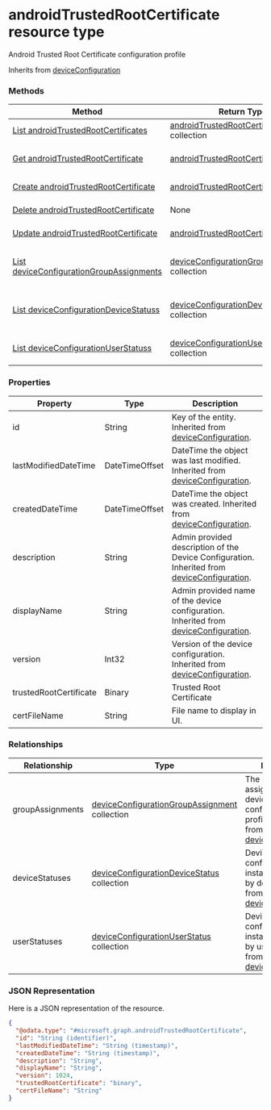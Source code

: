 # androidTrustedRootCertificate resource type

Android Trusted Root Certificate configuration profile

Inherits from [deviceConfiguration](deviceConfiguration.md)

### Methods
|Method|Return Type|Description|
|---|---|---|
|[List androidTrustedRootCertificates](../api/androidTrustedRootCertificate_list.md)|[androidTrustedRootCertificate](androidTrustedRootCertificate.md) collection|List properties and relationships of the [androidTrustedRootCertificate](../resource/androidTrustedRootCertificate.md) objects.|
|[Get androidTrustedRootCertificate](../api/androidTrustedRootCertificate_get.md)|[androidTrustedRootCertificate](androidTrustedRootCertificate.md)|Read properties and relationships of the [androidTrustedRootCertificate](../resource/androidTrustedRootCertificate.md) object.|
|[Create androidTrustedRootCertificate](../api/androidTrustedRootCertificate_create.md)|[androidTrustedRootCertificate](androidTrustedRootCertificate.md)|Create a new [androidTrustedRootCertificate](../resource/androidTrustedRootCertificate.md) object.|
|[Delete androidTrustedRootCertificate](../api/androidTrustedRootCertificate_delete.md)|None|Deletes a [androidTrustedRootCertificate](../resource/androidTrustedRootCertificate.md).|
|[Update androidTrustedRootCertificate](../api/androidTrustedRootCertificate_update.md)|[androidTrustedRootCertificate](androidTrustedRootCertificate.md)|Update the properties of a [androidTrustedRootCertificate](../resource/androidTrustedRootCertificate.md) object.|
|[List deviceConfigurationGroupAssignments](../api/androidTrustedRootCertificate_list_deviceConfigurationGroupAssignment.md)|[deviceConfigurationGroupAssignment](deviceConfigurationGroupAssignment.md) collection|Get the deviceConfigurationGroupAssignments from the groupAssignments navigation property.|
|[List deviceConfigurationDeviceStatuss](../api/androidTrustedRootCertificate_list_deviceConfigurationDeviceStatus.md)|[deviceConfigurationDeviceStatus](deviceConfigurationDeviceStatus.md) collection|Get the deviceConfigurationDeviceStatuss from the deviceStatuses navigation property.|
|[List deviceConfigurationUserStatuss](../api/androidTrustedRootCertificate_list_deviceConfigurationUserStatus.md)|[deviceConfigurationUserStatus](deviceConfigurationUserStatus.md) collection|Get the deviceConfigurationUserStatuss from the userStatuses navigation property.|

### Properties
|Property|Type|Description|
|---|---|---|
|id|String|Key of the entity. Inherited from [deviceConfiguration](deviceConfiguration.md).|
|lastModifiedDateTime|DateTimeOffset|DateTime the object was last modified. Inherited from [deviceConfiguration](deviceConfiguration.md).|
|createdDateTime|DateTimeOffset|DateTime the object was created. Inherited from [deviceConfiguration](deviceConfiguration.md).|
|description|String|Admin provided description of the Device Configuration. Inherited from [deviceConfiguration](deviceConfiguration.md).|
|displayName|String|Admin provided name of the device configuration. Inherited from [deviceConfiguration](deviceConfiguration.md).|
|version|Int32|Version of the device configuration. Inherited from [deviceConfiguration](deviceConfiguration.md).|
|trustedRootCertificate|Binary|Trusted Root Certificate|
|certFileName|String|File name to display in UI.|

### Relationships
|Relationship|Type|Description|
|---|---|---|
|groupAssignments|[deviceConfigurationGroupAssignment](deviceConfigurationGroupAssignment.md) collection|The list of group assignments for the device configuration profile. Inherited from [deviceConfiguration](deviceConfiguration.md)|
|deviceStatuses|[deviceConfigurationDeviceStatus](deviceConfigurationDeviceStatus.md) collection|Device configuration installation stauts by device. Inherited from [deviceConfiguration](deviceConfiguration.md)|
|userStatuses|[deviceConfigurationUserStatus](deviceConfigurationUserStatus.md) collection|Device configuration installation stauts by user. Inherited from [deviceConfiguration](deviceConfiguration.md)|

### JSON Representation
Here is a JSON representation of the resource.
<!-- {
  "blockType": "resource",
  "keyProperty": "id",
  "@odata.type": "microsoft.graph.androidTrustedRootCertificate"
}
-->
```json
{
  "@odata.type": "#microsoft.graph.androidTrustedRootCertificate",
  "id": "String (identifier)",
  "lastModifiedDateTime": "String (timestamp)",
  "createdDateTime": "String (timestamp)",
  "description": "String",
  "displayName": "String",
  "version": 1024,
  "trustedRootCertificate": "binary",
  "certFileName": "String"
}
```

